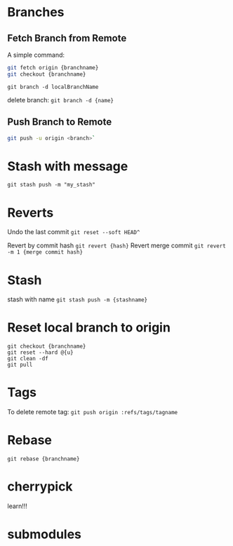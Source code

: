 # Branches
## Fetch Branch from Remote

A simple command:

```sh
git fetch origin {branchname}
git checkout {branchname}
```

`git branch -d localBranchName`

delete branch: `git branch -d {name}`


## Push Branch to Remote

```sh
git push -u origin <branch>`
```

# Stash with message

`git stash push -m "my_stash"`

# Reverts

Undo the last commit `git reset --soft HEAD^`

Revert by commit hash `git revert {hash}`
Revert merge commit `git revert -m 1 {merge commit hash}`

# Stash

stash with name `git stash push -m {stashname}`

# Reset local branch to origin

```
git checkout {branchname}
git reset --hard @{u}
git clean -df
git pull
```

# Tags

To delete remote tag: `git push origin :refs/tags/tagname`

# Rebase

`git rebase {branchname}`

# cherrypick
learn!!!


# submodules
